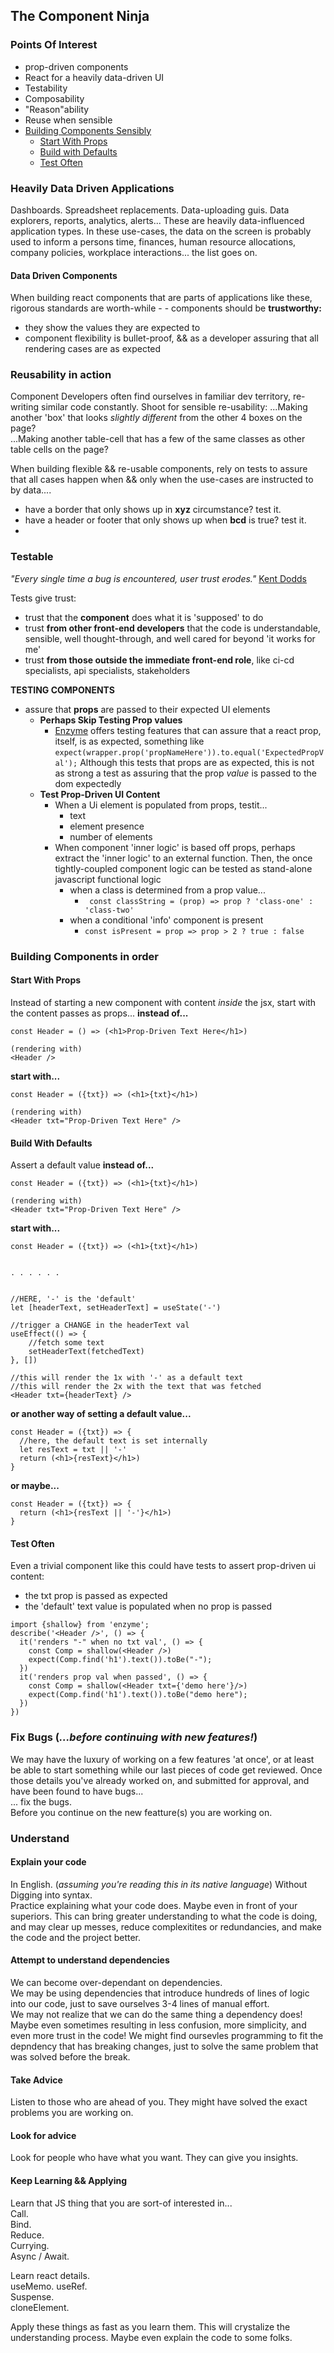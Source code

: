 
## The Component Ninja

### Points Of Interest
- prop-driven components
- React for a heavily data-driven UI
- Testability
- Composability
- "Reason"ability
- Reuse when sensible
- [Building Components Sensibly](#building-components-in-order)
	- [Start With Props](#start-with-props)
	- [Build with Defaults](#build-with-defaults)
	- [Test Often](#test-often)

### Heavily Data Driven Applications
Dashboards.
Spreadsheet replacements.
Data-uploading guis.
Data explorers, reports, analytics, alerts...
These are heavily data-influenced application types. In these use-cases, the data on the screen is probably used to inform a persons time, finances, human resource allocations, company policies, workplace interactions... the list goes on.

#### Data Driven Components
When building react components that are parts of applications like these, rigorous standards are worth-while - - components should be **trustworthy:**
- they show the values they are expected to
- component flexibility is bullet-proof,  && as a developer assuring that all rendering cases are as expected

###  Reusability in action  
Component Developers often find ourselves in familiar dev territory, re-writing similar code constantly. Shoot for sensible re-usability:
...Making another 'box' that looks _slightly different_ from the other 4 boxes on the page?  
...Making another table-cell that has a few of the same classes as other table cells on the page?

When building flexible && re-usable components, rely on tests to assure that all cases happen when && only when the use-cases are instructed to by data....
- have a border that only shows up in **xyz** circumstance? test it.
- have a header or footer that only shows up when **bcd** is true? test it.
-  

### Testable
_"Every single time a bug is encountered, user trust erodes."_ [Kent Dodds](https://testingjavascript.com/)

Tests give trust:
- trust that the **component** does what it is 'supposed' to do
- trust **from other front-end developers** that the code is understandable, sensible, well thought-through, and well cared for beyond 'it works for me'
- trust **from those outside the immediate front-end role**, like ci-cd specialists, api specialists,  stakeholders

**TESTING COMPONENTS**
- assure that **props** are passed to their expected UI elements
	- **Perhaps Skip Testing Prop values**
		- [Enzyme](https://enzymejs.github.io/enzyme/) offers testing features that can assure that a react prop, itself, is as expected, something like ```expect(wrapper.prop('propNameHere')).to.equal('ExpectedPropVal');``` Although this tests that props are as expected, this is not as strong a test as assuring that the prop _value_ is passed to the dom expectedly
	- **Test Prop-Driven UI Content**
		- When a Ui element is populated from props, testit...
			- text
			- element presence
			- number of elements
		- When component 'inner logic' is based off props, perhaps extract the 'inner logic' to an external function. Then, the once tightly-coupled component logic can be tested as stand-alone javascript functional logic 
			- when a class is determined from a prop value...
				- ``` const classString = (prop) => prop ? 'class-one' : 'class-two'```
			- when a conditional 'info' component is present
				- ```const isPresent = prop => prop > 2 ? true : false``` 







### Building Components in order  
#### Start With Props
Instead of starting a new component with content _inside_ the jsx, start with the content passes as props...
**instead of...**
```
const Header = () => (<h1>Prop-Driven Text Here</h1>)

(rendering with)
<Header />
```
**start with...**
```
const Header = ({txt}) => (<h1>{txt}</h1>)

(rendering with)
<Header txt="Prop-Driven Text Here" />
```

#### Build With Defaults
Assert a default value
**instead of...**
```
const Header = ({txt}) => (<h1>{txt}</h1>)

(rendering with)
<Header txt="Prop-Driven Text Here" />
```
**start with...**
```
const Header = ({txt}) => (<h1>{txt}</h1>)


. . . . . .


//HERE, '-' is the 'default'
let [headerText, setHeaderText] = useState('-')

//trigger a CHANGE in the headerText val
useEffect(() => {
	//fetch some text
	setHeaderText(fetchedText)
}, [])

//this will render the 1x with '-' as a default text
//this will render the 2x with the text that was fetched
<Header txt={headerText} />
```

**or another way of setting a default value...**
```
const Header = ({txt}) => {
  //here, the default text is set internally
  let resText = txt || '-'
  return (<h1>{resText}</h1>)
}
```

**or maybe...**
```
const Header = ({txt}) => {
  return (<h1>{resText || '-'}</h1>)
}
```

#### Test Often
Even a trivial component like this could have tests to assert prop-driven ui content:
- the txt prop is passed as expected
- the 'default' text value is populated when no prop is passed
```
import {shallow} from 'enzyme';
describe('<Header />', () => {
  it('renders "-" when no txt val', () => {
    const Comp = shallow(<Header />)
    expect(Comp.find('h1').text()).toBe("-");
  })
  it('renders prop val when passed', () => {
    const Comp = shallow(<Header txt={'demo here'}/>)
    expect(Comp.find('h1').text()).toBe("demo here");
  })
})
```

### Fix Bugs (_...before continuing with new features!_)
We may have the luxury of working on a few features 'at once', or at least be able to start something while our last pieces of code get reviewed. Once those details you've already worked on, and submitted for approval, and have been found to have bugs...  
... fix the bugs.  
Before you continue on the new featture(s) you are working on.


### Understand
#### Explain your code  
In English. (_assuming you're reading this in its native language_)
Without Digging into syntax.  
Practice explaining what your code does.
Maybe even in front of your superiors.
This can bring greater understanding to what the code is doing, and may clear up messes, reduce complexitites or redundancies, and make the code and the project better.   

#### Attempt to understand dependencies  
We can become over-dependant on dependencies.  
We may be using dependencies that introduce hundreds of lines of logic into our code, just to save ourselves 3-4 lines of manual effort.  
We may not realize that we can do the same thing a dependency does! Maybe even sometimes resulting in less confusion, more simplicity, and even more trust in the code!
We might find oursevles programming to fit the depndency that has breaking changes, just to solve the same problem that was solved before the break.  

#### Take Advice  
Listen to those who are ahead of you. They might have solved the exact problems you are working on.  

#### Look for advice   
Look for people who have what you want. They can give you insights.  

#### Keep Learning && Applying
Learn that JS thing that you are sort-of interested in...  
Call.  
Bind.  
Reduce.  
Currying.  
Async / Await.

Learn react details.  
useMemo.
useRef.  
Suspense.  
cloneElement.  

Apply these things as fast as you learn them. This will crystalize the understanding process. Maybe even explain the code to some folks. 







